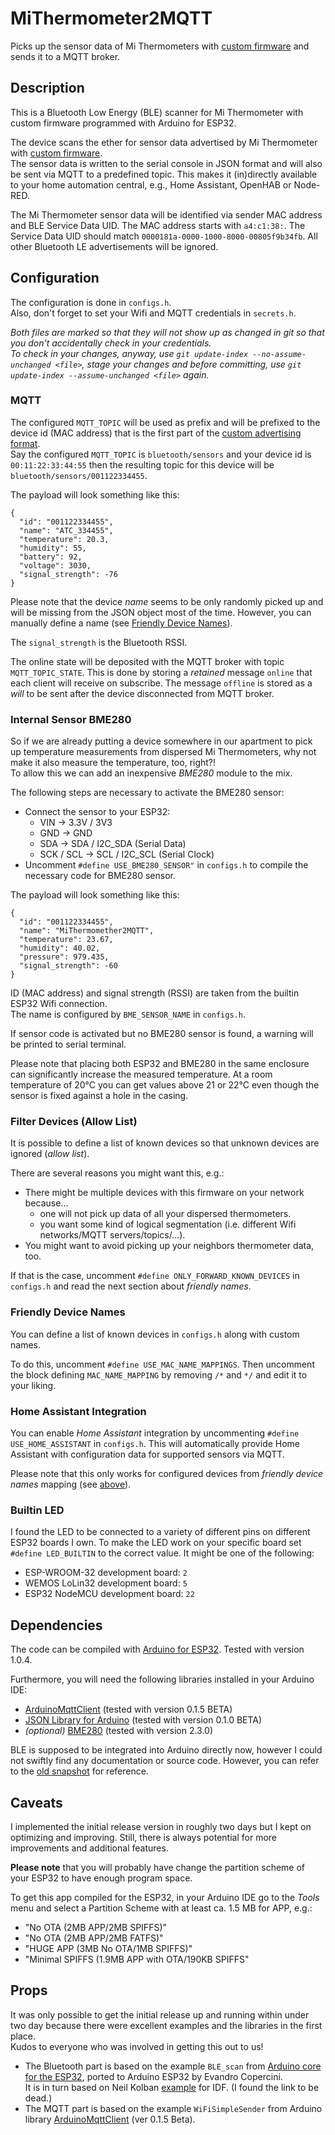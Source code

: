 # MiThermometer2MQTT

Picks up the sensor data of Mi Thermometers with [custom firmware](https://github.com/atc1441/ATC_MiThermometer) and sends it to a MQTT broker.

## Description

This is a Bluetooth Low Energy (BLE) scanner for Mi Thermometer with custom firmware programmed with Arduino for ESP32.

The device scans the ether for sensor data advertised by Mi Thermometer with [custom firmware](https://github.com/atc1441/ATC_MiThermometer).  
The sensor data is written to the serial console in JSON format and will also be sent via MQTT to a predefined topic.
This makes it (in)directly available to your home automation central, e.g., Home Assistant, OpenHAB or Node-RED.

The Mi Thermometer sensor data will be identified via sender MAC address and BLE Service Data UID.
The MAC address starts with `a4:c1:38:`.
The Service Data UID should match `0000181a-0000-1000-8000-00805f9b34fb`.
All other Bluetooth LE advertisements will be ignored.

## Configuration

The configuration is done in `configs.h`.  
Also, don't forget to set your Wifi and MQTT credentials in `secrets.h`.

*Both files are marked so that they will not show up as changed in git so that you don't accidentally check in your credentials.  
To check in your changes, anyway, use `git update-index --no-assume-unchanged <file>`, stage your changes and before committing, use `git update-index --assume-unchanged <file>` again.*

### MQTT

The configured `MQTT_TOPIC` will be used as prefix and will be prefixed to the device id (MAC address) that is the first part of the [custom advertising format](https://github.com/atc1441/ATC_MiThermometer#advertising-format-of-the-custom-firmware).  
Say the configured `MQTT_TOPIC` is `bluetooth/sensors` and your device id is `00:11:22:33:44:55` then the resulting topic for this device will be `bluetooth/sensors/001122334455`.

The payload will look something like this:

```
{
  "id": "001122334455",
  "name": "ATC_334455",
  "temperature": 20.3,
  "humidity": 55,
  "battery": 92,
  "voltage": 3030,
  "signal_strength": -76
}
```

Please note that the device *name* seems to be only randomly picked up and will be missing from the JSON object most of the time.
However, you can manually define a name (see [Friendly Device Names](#friendly-device-names)).

The `signal_strength` is the Bluetooth RSSI.

The online state will be deposited with the MQTT broker with topic `MQTT_TOPIC_STATE`.
This is done by storing a *retained* message `online` that each client will receive on subscribe.
The message `offline` is stored as a *will* to be sent after the device disconnected from MQTT broker.

### Internal Sensor BME280

So if we are already putting a device somewhere in our apartment to pick up temperature measurements from dispersed Mi Thermometers, why not make it also measure the temperature, too, right?!  
To allow this we can add an inexpensive *BME280* module to the mix.

The following steps are necessary to activate the BME280 sensor:

- Connect the sensor to your ESP32:
  - VIN -> 3.3V / 3V3 
  - GND -> GND
  - SDA -> SDA / I2C_SDA (Serial Data)
  - SCK / SCL -> SCL / I2C_SCL (Serial Clock)
- Uncomment `#define USE_BME280_SENSOR"` in `configs.h` to compile the necessary code for BME280 sensor.

The payload will look something like this:

```
{
  "id": "001122334455",
  "name": "MiThermomether2MQTT",
  "temperature": 23.67,
  "humidity": 40.02,
  "pressure": 979.435,
  "signal_strength": -60
}
```

ID (MAC address) and signal strength (RSSI) are taken from the builtin ESP32 Wifi connection.  
The name is configured by `BME_SENSOR_NAME` in `configs.h`.

If sensor code is activated but no BME280 sensor is found, a warning will be printed to serial terminal.

Please note that placing both ESP32 and BME280 in the same enclosure can significantly increase the measured temperature.
At a room temperature of 20°C you can get values above 21 or 22°C even though the sensor is fixed against a hole in the casing.

### Filter Devices (Allow List)

It is possible to define a list of known devices so that unknown devices are ignored (*allow list*).

There are several reasons you might want this, e.g.: 

- There might be multiple devices with this firmware on your network because...
  - one will not pick up data of all your dispersed thermometers.
  - you want some kind of logical segmentation (i.e. different Wifi networks/MQTT servers/topics/...). 
- You might want to avoid picking up your neighbors thermometer data, too.

If that is the case, uncomment `#define ONLY_FORWARD_KNOWN_DEVICES` in `configs.h` and read the next section about *friendly names*.

### Friendly Device Names

You can define a list of known devices in `configs.h` along with custom names.

To do this, uncomment `#define USE_MAC_NAME_MAPPINGS`.
Then uncomment the block defining `MAC_NAME_MAPPING` by removing `/*` and `*/` and edit it to your liking.

### Home Assistant Integration

You can enable *Home Assistant* integration by uncommenting `#define USE_HOME_ASSISTANT` in `configs.h`.
This will automatically provide Home Assistant with configuration data for supported sensors via MQTT. 

Please note that this only works for configured devices from *friendly device names* mapping (see [above](#friendly-device-names)).  

### Builtin LED

I found the LED to be connected to a variety of different pins on different ESP32 boards I own.
To make the LED work on your specific board set `#define LED_BUILTIN` to the correct value.
It might be one of the following:

- ESP-WROOM-32 development board: `2`
- WEMOS LoLin32 development board: `5`
- ESP32 NodeMCU development board: `22`

## Dependencies

The code can be compiled with [Arduino for ESP32](https://github.com/espressif/arduino-esp32). Tested with version 1.0.4.

Furthermore, you will need the following libraries installed in your Arduino IDE:

- [ArduinoMqttClient](https://github.com/arduino-libraries/ArduinoMqttClient) (tested with version 0.1.5 BETA)
- [JSON Library for Arduino](https://github.com/arduino-libraries/Arduino_JSON) (tested with version 0.1.0 BETA)
- *(optional)* [BME280](https://github.com/finitespace/BME280) (tested with version 2.3.0)

BLE is supposed to be integrated into Arduino directly now, however I could not swiftly find any documentation or source code.
However, you can refer to the [old snapshot](https://github.com/nkolban/ESP32_BLE_Arduino/tree/master/src) for reference.

## Caveats

I implemented the initial release version in roughly two days but I kept on optimizing and improving.
Still, there is always potential for more improvements and additional features.

**Please note** that you will probably have change the partition scheme of your ESP32 to have enough program space.

To get this app compiled for the ESP32, in your Arduino IDE go to the *Tools* menu and select a Partition Scheme with at least ca. 1.5 MB for APP, e.g.:

- "No OTA (2MB APP/2MB SPIFFS)"
- "No OTA (2MB APP/2MB FATFS)"
- "HUGE APP (3MB No OTA/1MB SPIFFS)"
- "Minimal SPIFFS (1.9MB APP with OTA/190KB SPIFFS"

## Props

It was only possible to get the initial release up and running within under two day because there were excellent examples and the libraries in the first place.  
Kudos to everyone who was involved in getting this out to us!

- The Bluetooth part is based on the example `BLE_scan` from [Arduino core for the ESP32](https://github.com/espressif/arduino-esp32), ported to Arduino ESP32 by Evandro Copercini.  
It is in turn based on Neil Kolban [example](https://github.com/nkolban/esp32-snippets/blob/master/cpp_utils/tests/BLE%20Tests/SampleScan.cpp) for IDF. (I found the link to be dead.)
- The MQTT part is based on the example `WiFiSimpleSender` from Arduino library [ArduinoMqttClient](https://github.com/arduino-libraries/ArduinoMqttClient) (ver 0.1.5 Beta).
